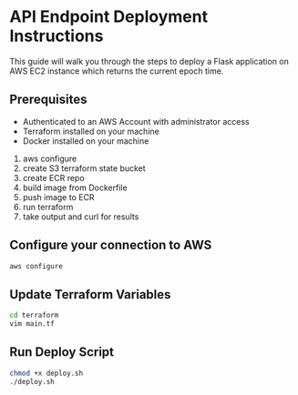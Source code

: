 # API Endpoint Deployment Instructions

This guide will walk you through the steps to deploy a Flask application on AWS EC2 instance which returns the current epoch time.

## Prerequisites

- Authenticated to an AWS Account with administrator access
- Terraform installed on your machine
- Docker installed on your machine

1. aws configure
2. create S3 terraform state bucket
3. create ECR repo
4. build image from Dockerfile
5. push image to ECR
6. run terraform
7. take output and curl for results

## Configure your connection to AWS

```bash
aws configure
```

## Update Terraform Variables

```bash
cd terraform
vim main.tf
```

## Run Deploy Script

```bash
chmod +x deploy.sh
./deploy.sh
```
